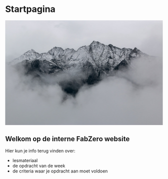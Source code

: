 # Startpagina

![](./images/week01/assignment-photo.jpg)

## Welkom op de interne FabZero website
Hier kun je info terug vinden over:

- lesmateriaal
- de opdracht van de week
- de criteria waar je opdracht aan moet voldoen 

